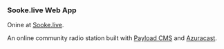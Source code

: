 ### Sooke.live Web App

Onine at [Sooke.live](Sooke.live).

An online community radio station built with [Payload CMS](https://payloadcms.com) and [Azuracast](https://www.azuracast.com/).

